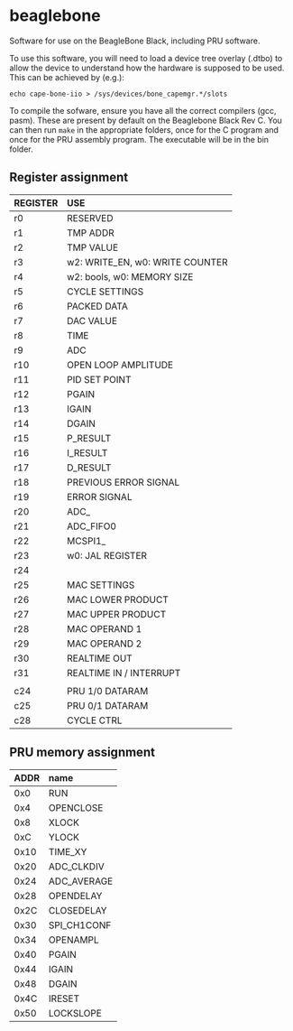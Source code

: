 # beaglebone
Software for use on the BeagleBone Black, including PRU software.

To use this software, you will need to load a device tree overlay (.dtbo) to allow the device to understand how the hardware is supposed to be used. This can be achieved by (e.g.):

`echo cape-bone-iio > /sys/devices/bone_capemgr.*/slots`

To compile the sofware, ensure you have all the correct compilers (gcc, pasm). These are present by default on the Beaglebone Black Rev C. You can then run `make` in the appropriate folders, once for the C program and once for the PRU assembly program. The executable will be in the bin folder.
        
## Register assignment
| REGISTER      |                   USE                 |
| :------------ | :------------------------------------ |
| r0            | RESERVED                              |
| r1            | TMP ADDR                              |
| r2            | TMP VALUE                             |
| r3            | w2: WRITE_EN, w0: WRITE COUNTER       |
| r4            | w2: bools, w0: MEMORY SIZE            |
| r5            | CYCLE SETTINGS                        |
| r6            | PACKED DATA                           |
| r7            | DAC VALUE                             |
| r8            | TIME                                  |
| r9            | ADC                                   |
| r10           | OPEN LOOP AMPLITUDE                   |
| r11           | PID SET POINT                         |
| r12           | PGAIN                                 |
| r13           | IGAIN                                 |
| r14           | DGAIN                                 | 
| r15           | P_RESULT                              |
| r16           | I_RESULT                              |
| r17           | D_RESULT                              |
| r18           | PREVIOUS ERROR SIGNAL                 |
| r19           | ERROR SIGNAL                          |
| r20           | ADC_                                  |
| r21           | ADC_FIFO0                             |
| r22           | MCSPI1_                               |
| r23           | w0: JAL REGISTER                      |
| r24           |                                       |
| r25           | MAC SETTINGS                          |
| r26           | MAC LOWER PRODUCT                     |
| r27           | MAC UPPER PRODUCT                     |
| r28           | MAC OPERAND 1                         |
| r29           | MAC OPERAND 2                         |
| r30           | REALTIME OUT                          |
| r31           | REALTIME IN / INTERRUPT               |
|		|					|
| c24		| PRU 1/0 DATARAM			|
| c25		| PRU 0/1 DATARAM			|
| c28           | CYCLE CTRL                            |

## PRU memory assignment
| ADDR		| name		|
| :------------ | :------------ |
| 0x0		| RUN		|
| 0x4		| OPENCLOSE	|
| 0x8		| XLOCK		|
| 0xC		| YLOCK		|
| 0x10		| TIME_XY	|
| 0x20		| ADC_CLKDIV	|
| 0x24		| ADC_AVERAGE	|
| 0x28		| OPENDELAY	|
| 0x2C		| CLOSEDELAY	|
| 0x30		| SPI_CH1CONF	|
| 0x34		| OPENAMPL      |
| 0x40		| PGAIN		|
| 0x44		| IGAIN		|
| 0x48		| DGAIN		|
| 0x4C		| IRESET	|
| 0x50		| LOCKSLOPE	|
